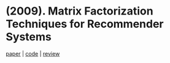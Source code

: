 # (2009). Matrix Factorization Techniques for Recommender Systems

[paper](https://datajobs.com/data-science-repo/Recommender-Systems-[Netflix].pdf) | [code](https://github.com/yst3147/Recsys_Implement/blob/main/MF/Matrix_Factorization.ipynb) | [review](https://velog.io/@yst3147/MF-Recsys)
